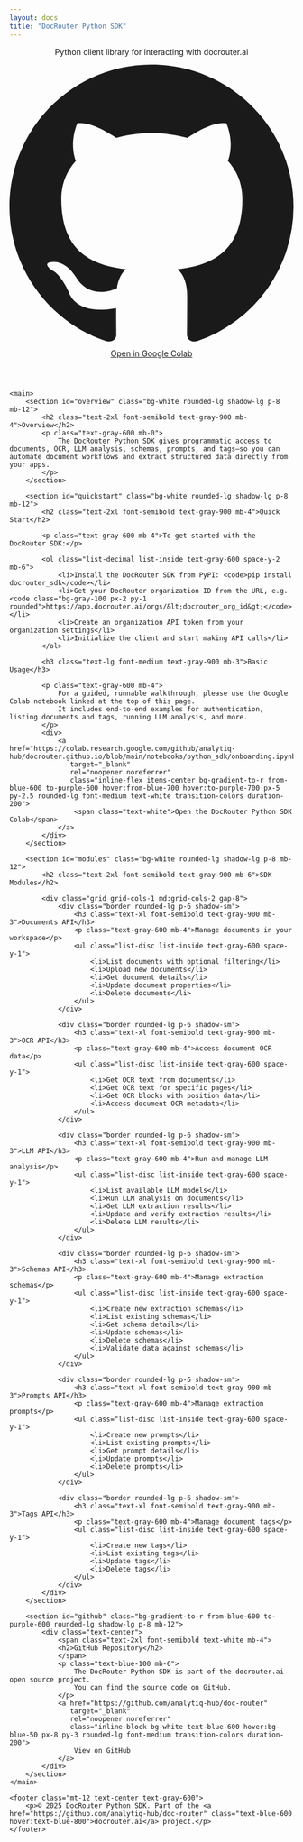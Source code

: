 ```yaml
---
layout: docs
title: "DocRouter Python SDK"
---
```


<div class="max-w-6xl mx-auto px-4 sm:px-6 md:px-8 py-4 md:py-12">
    <header class="md:mb-12 mb-4">
        <div class="grid grid-cols-1 md:grid-cols-2 gap-6 items-center">
            <div>
                <p class="text-xl text-gray-600">Python client library for interacting with docrouter.ai</p>
            </div>
            <div class="rounded-xl border border-blue-200 bg-gradient-to-br from-blue-50 via-white to-purple-50 p-6 text-center shadow-lg">
                <a href="https://colab.research.google.com/github/analytiq-hub/docrouter.github.io/blob/main/notebooks/python_sdk/onboarding.ipynb"
                   target="_blank"
                   rel="noopener noreferrer"
                   class="inline-flex items-center bg-gradient-to-r from-blue-600 to-purple-600 hover:from-blue-700 hover:to-purple-700 px-6 py-3 rounded-lg font-medium transition-colors duration-200">
                    <svg class="w-5 h-5 mr-2 text-white" viewBox="0 0 24 24" fill="currentColor">
                        <path d="M12 0C5.37 0 0 5.37 0 12c0 5.31 3.435 9.795 8.205 11.385.6.105.825-.255.825-.57 0-.285-.015-1.23-.015-2.235-3.015.555-3.795-.735-4.035-1.41-.135-.345-.72-1.41-1.23-1.695-.42-.225-1.02-.78-.015-.795.945-.015 1.62.87 1.845 1.23 1.08 1.815 2.805 1.305 3.495.99.105-.78.42-1.305.765-1.605-2.67-.3-5.46-1.335-5.46-5.925 0-1.305.465-2.385 1.23-3.225-.12-.3-.54-1.53.12-3.18 0 0 1.005-.315 3.3 1.23.96-.27 1.98-.405 3-.405s2.04.135 3 .405c2.295-1.56 3.3-1.23 3.3-1.23.66 1.65.24 2.88.12 3.18.765.84 1.23 1.905 1.23 3.225 0 4.605-2.805 5.625-5.475 5.925.435.375.81 1.095.81 2.22 0 1.605-.015 2.895-.015 3.3 0 .315.225.69.825.57A12.02 12.02 0 0024 12c0-6.63-5.37-12-12-12z"/>
                    </svg>
                    <span class="text-white">Open in Google Colab</span>
                </a>
            </div>
        </div>
    </header>

    <main>
        <section id="overview" class="bg-white rounded-lg shadow-lg p-8 mb-12">
            <h2 class="text-2xl font-semibold text-gray-900 mb-4">Overview</h2>
            <p class="text-gray-600 mb-0">
                The DocRouter Python SDK gives programmatic access to documents, OCR, LLM analysis, schemas, prompts, and tags—so you can automate document workflows and extract structured data directly from your apps.
            </p>
        </section>

        <section id="quickstart" class="bg-white rounded-lg shadow-lg p-8 mb-12">
            <h2 class="text-2xl font-semibold text-gray-900 mb-4">Quick Start</h2>

            <p class="text-gray-600 mb-4">To get started with the DocRouter SDK:</p>

            <ol class="list-decimal list-inside text-gray-600 space-y-2 mb-6">
                <li>Install the DocRouter SDK from PyPI: <code>pip install docrouter_sdk</code></li>
                <li>Get your DocRouter organization ID from the URL, e.g. <code class="bg-gray-100 px-2 py-1 rounded">https://app.docrouter.ai/orgs/&lt;docrouter_org_id&gt;</code></li>
                <li>Create an organization API token from your organization settings</li>
                <li>Initialize the client and start making API calls</li>
            </ol>

            <h3 class="text-lg font-medium text-gray-900 mb-3">Basic Usage</h3>

            <p class="text-gray-600 mb-4">
                For a guided, runnable walkthrough, please use the Google Colab notebook linked at the top of this page.
                It includes end-to-end examples for authentication, listing documents and tags, running LLM analysis, and more.
            </p>
            <div>
                <a href="https://colab.research.google.com/github/analytiq-hub/docrouter.github.io/blob/main/notebooks/python_sdk/onboarding.ipynb"
                   target="_blank"
                   rel="noopener noreferrer"
                   class="inline-flex items-center bg-gradient-to-r from-blue-600 to-purple-600 hover:from-blue-700 hover:to-purple-700 px-5 py-2.5 rounded-lg font-medium text-white transition-colors duration-200">
                    <span class="text-white">Open the DocRouter Python SDK Colab</span>
                </a>
            </div>
        </section>

        <section id="modules" class="bg-white rounded-lg shadow-lg p-8 mb-12">
            <h2 class="text-2xl font-semibold text-gray-900 mb-6">SDK Modules</h2>

            <div class="grid grid-cols-1 md:grid-cols-2 gap-8">
                <div class="border rounded-lg p-6 shadow-sm">
                    <h3 class="text-xl font-semibold text-gray-900 mb-3">Documents API</h3>
                    <p class="text-gray-600 mb-4">Manage documents in your workspace</p>
                    <ul class="list-disc list-inside text-gray-600 space-y-1">
                        <li>List documents with optional filtering</li>
                        <li>Upload new documents</li>
                        <li>Get document details</li>
                        <li>Update document properties</li>
                        <li>Delete documents</li>
                    </ul>
                </div>

                <div class="border rounded-lg p-6 shadow-sm">
                    <h3 class="text-xl font-semibold text-gray-900 mb-3">OCR API</h3>
                    <p class="text-gray-600 mb-4">Access document OCR data</p>
                    <ul class="list-disc list-inside text-gray-600 space-y-1">
                        <li>Get OCR text from documents</li>
                        <li>Get OCR text for specific pages</li>
                        <li>Get OCR blocks with position data</li>
                        <li>Access document OCR metadata</li>
                    </ul>
                </div>

                <div class="border rounded-lg p-6 shadow-sm">
                    <h3 class="text-xl font-semibold text-gray-900 mb-3">LLM API</h3>
                    <p class="text-gray-600 mb-4">Run and manage LLM analysis</p>
                    <ul class="list-disc list-inside text-gray-600 space-y-1">
                        <li>List available LLM models</li>
                        <li>Run LLM analysis on documents</li>
                        <li>Get LLM extraction results</li>
                        <li>Update and verify extraction results</li>
                        <li>Delete LLM results</li>
                    </ul>
                </div>

                <div class="border rounded-lg p-6 shadow-sm">
                    <h3 class="text-xl font-semibold text-gray-900 mb-3">Schemas API</h3>
                    <p class="text-gray-600 mb-4">Manage extraction schemas</p>
                    <ul class="list-disc list-inside text-gray-600 space-y-1">
                        <li>Create new extraction schemas</li>
                        <li>List existing schemas</li>
                        <li>Get schema details</li>
                        <li>Update schemas</li>
                        <li>Delete schemas</li>
                        <li>Validate data against schemas</li>
                    </ul>
                </div>

                <div class="border rounded-lg p-6 shadow-sm">
                    <h3 class="text-xl font-semibold text-gray-900 mb-3">Prompts API</h3>
                    <p class="text-gray-600 mb-4">Manage extraction prompts</p>
                    <ul class="list-disc list-inside text-gray-600 space-y-1">
                        <li>Create new prompts</li>
                        <li>List existing prompts</li>
                        <li>Get prompt details</li>
                        <li>Update prompts</li>
                        <li>Delete prompts</li>
                    </ul>
                </div>

                <div class="border rounded-lg p-6 shadow-sm">
                    <h3 class="text-xl font-semibold text-gray-900 mb-3">Tags API</h3>
                    <p class="text-gray-600 mb-4">Manage document tags</p>
                    <ul class="list-disc list-inside text-gray-600 space-y-1">
                        <li>Create new tags</li>
                        <li>List existing tags</li>
                        <li>Update tags</li>
                        <li>Delete tags</li>
                    </ul>
                </div>
            </div>
        </section>

        <section id="github" class="bg-gradient-to-r from-blue-600 to-purple-600 rounded-lg shadow-lg p-8 mb-12">
            <div class="text-center">
                <span class="text-2xl font-semibold text-white mb-4">
                <h2>GitHub Repository</h2>
                </span>
                <p class="text-blue-100 mb-6">
                    The DocRouter Python SDK is part of the docrouter.ai open source project.
                    You can find the source code on GitHub.
                </p>
                <a href="https://github.com/analytiq-hub/doc-router"
                   target="_blank"
                   rel="noopener noreferrer"
                   class="inline-block bg-white text-blue-600 hover:bg-blue-50 px-8 py-3 rounded-lg font-medium transition-colors duration-200">
                    View on GitHub
                </a>
            </div>
        </section>
    </main>

    <footer class="mt-12 text-center text-gray-600">
        <p>© 2025 DocRouter Python SDK. Part of the <a href="https://github.com/analytiq-hub/doc-router" class="text-blue-600 hover:text-blue-800">docrouter.ai</a> project.</p>
    </footer>
</div>